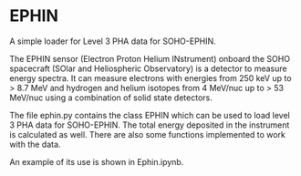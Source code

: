 # EPHIN
A simple loader for Level 3 PHA data for SOHO-EPHIN.

The EPHIN sensor (Electron Proton Helium INstrument) onboard the SOHO spacecraft (SOlar and Heliospheric Observatory) is a detector to measure energy spectra. It can measure electrons with energies from 250 keV up to > 8.7 MeV and hydrogen and helium isotopes from 4 MeV/nuc up to > 53 MeV/nuc using a combination of solid state detectors.

The file ephin.py contains the class EPHIN which can be used to load level 3 PHA data for SOHO-EPHIN. The total energy deposited in the instrument is calculated as well. There are also some functions implemented to work with the data. 

An example of its use is shown in Ephin.ipynb. 
